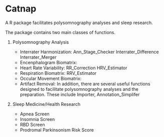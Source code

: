 # Catnap
A R package facilitates polysomnography analyses and sleep research.

The package contains two main classes of functions.
1. Polysomnography Analysis
    - Interrater Harmonization: Ann_Stage_Checker Interrater_Difference Interrater_Merger
    - Encenphalogram Biomatrix: 
    - Heart Rate Variability: RR_Correction HRV_Estimator
    - Respiration Biomatrix: RRV_Estimator 
    - Occular Movement Biomatrix:
    - Artifact Removal: 
In addition, there are several useful functions designed to facilitate polysomnography analyses and the preparation. These include Importer, Annotation_Simplifer
   
2. Sleep Medicine/Health Research
    - Apnea Screen
    - Insomnia Screen
    - RBD Screen
    - Prodromal Parkinsonism Risk Score
    

